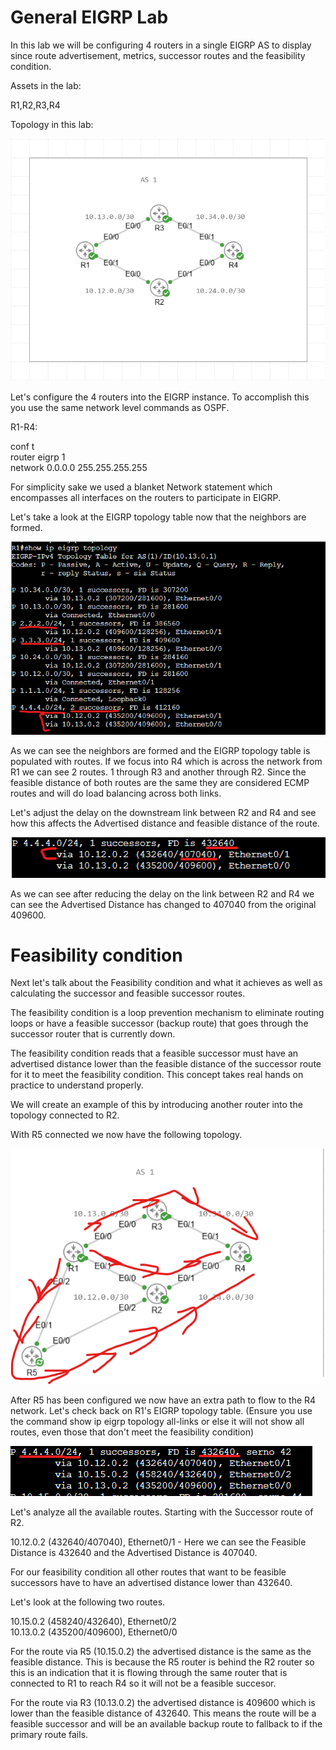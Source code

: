 # General EIGRP Lab

In this lab we will be configuring 4 routers in a single EIGRP AS to display since route advertisement, metrics, successor routes and the feasibility condition.

Assets in the lab:

R1,R2,R3,R4

Topology in this lab:

![Topology](Images/Topology.png)

Let's configure the 4 routers into the EIGRP instance. To accomplish this you use the same network level commands as OSPF.

R1-R4:

conf t  
router eigrp 1  
network 0.0.0.0 255.255.255.255  

For simplicity sake we used a blanket Network statement which encompasses all interfaces on the routers to participate in EIGRP.

Let's take a look at the EIGRP topology table now that the neighbors are formed. 

![R1-EIGRP-Topology](Images/R1-EIGRP-Topology.png)

As we can see the neighbors are formed and the EIGRP topology table is populated with routes. If we focus into R4 which is across the network from R1 we can see 2 routes. 1 through R3 and another through R2. Since the feasible distance of both routes are the same they are considered ECMP routes and will do load balancing across both links.

Let's adjust the delay on the downstream link between R2 and R4 and see how this affects the Advertised distance and feasible distance of the route.

![R1-EIGRP-AD](Images/R1-EIGRP-AD.png)

As we can see after reducing the delay on the link between R2 and R4 we can see the Advertised Distance has changed to 407040 from the original 409600.

# Feasibility condition

Next let's talk about the Feasibility condition and what it achieves as well as calculating the successor and feasible successor routes.

The feasibility condition is a loop prevention mechanism to eliminate routing loops or have a feasible successor (backup route) that goes through the successor router that is currently down.

The feasibility condition reads that a feasible successor must have an advertised distance lower than the feasible distance of the successor route for it to meet the feasibility condition. This concept takes real hands on practice to understand properly.

We will create an example of this by introducing another router into the topology connected to R2.

With R5 connected we now have the following topology.

![R5-Topology](Images/R5-Topology.png)

After R5 has been configured we now have an extra path to flow to the R4 network. Let's check back on R1's EIGRP topology table. (Ensure you use the command show ip eigrp topology all-links or else it will not show all routes, even those that don't meet the feasibility condition)

![R1-All-Links](Images/R1-All-Links.png)

Let's analyze all the available routes. Starting with the Successor route of R2.

10.12.0.2 (432640/407040), Ethernet0/1 - Here we can see the Feasible Distance is 432640 and the Advertised Distance is 407040. 

For our feasibility condition all other routes that want to be feasible successors have to have an advertised distance lower than 432640.

Let's look at the following two routes.

10.15.0.2 (458240/432640), Ethernet0/2  
10.13.0.2 (435200/409600), Ethernet0/0

For the route via R5 (10.15.0.2) the advertised distance is the same as the feasible distance. This is because the R5 router is behind the R2 router so this is an indication that it is flowing through the same router that is connected to R1 to reach R4 so it will not be a feasible succesor.

For the route via R3 (10.13.0.2) the advertised distance is 409600 which is lower than the feasible distance of 432640. This means the route will be a feasible successor and will be an available backup route to fallback to if the primary route fails.